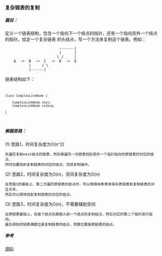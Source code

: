 ### 复杂链表的复制

##### 题目：

定义一个链表结构，包含一个指向下一个结点的指针，还有一个指向另外一个结点的指针。给定一个复杂链表
的头结点，写一个方法来复制这个链表。例如：

                             -------|
                             |      |
                            \ /     |                      
        A  ->  B  ->  C  ->  D  ->  E
               |     / \
               |------|
 
链表结构如下：
<code>
    
    class ComplexLinkNode {
    
        ComplexLinkNode next;
        ComplexLinkNode siding;
    
    }
    
</code>        

##### 解题思路：

(1) 思路1，时间复杂度为O(n^2)

    先遍历复制next结点的链表，然后再遍历一次链表找到另外一个指针指向的原链表的对应的结点，
    同时也要找到复制链表的对应的结点，完成复制操作。

(2) 思路2，时间复杂度为O(n)，空间复杂度为O(n)
    
    在思路1的基础上，第二次遍历原链表的结点时，可以使用哈希表来保存原链表和复制链表的对应关系，
    然后可以很快找到复制链表的对应的结点。
    
(3) 思路3，时间复杂度为O(n)，不需要辅助空间
    
    在原链表基础上，在每个结点后面插入前一个结点的复制结点，然后对应的第二个指针进行指向。
    最后得到的链表偶数位是复制链表的结点，奇数位置是原链表的结点。        

##### 参考

[源码](./Main.java)